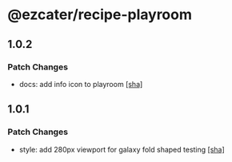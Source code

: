 # @ezcater/recipe-playroom

## 1.0.2

### Patch Changes

- docs: add info icon to playroom [[sha]](https://github.com/ezcater/recipe/commit/c8e9cb49)

## 1.0.1

### Patch Changes

- style: add 280px viewport for galaxy fold shaped testing [[sha]](https://github.com/ezcater/recipe/commit/badc8194)
